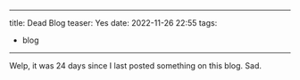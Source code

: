 
---
title: Dead Blog
teaser: Yes
date: 2022-11-26 22:55
tags:
  - blog
---
Welp, it was 24 days since I last posted something on this blog. Sad.
